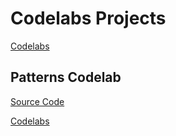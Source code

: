# Codelabs Projects

[Codelabs](https://codelabs.developers.google.com/)

## Patterns Codelab

[Source Code](https://github.com/FatihBARACKILIC/patterns_codelab.git)

[Codelabs](https://codelabs.developers.google.com/codelabs/dart-patterns-records)
